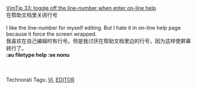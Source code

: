 <html><body><div><a href="http://vim.sourceforge.net/tip_view.php?tip_id=32">VimTip 33: toggle off the line-number when enter on-line help</a><br>在帮助文档里关闭行号<br><br>I like the line-number for myself editing. But I hate it in on-line help page because it force the screen wrapped.<br>
我喜欢在自己编辑时有行号。但是我讨厌在帮助文档里边的行号，因为这样使屏幕转行了。<br><b>:au filetype help :se nonu</b><br>
<br><br><br>Technorati Tags: <a href="http://technorati.com/tag/VI" rel="tag">VI</a>, <a href="http://technorati.com/tag/EDITOR" rel="tag">EDITOR</a></div></body></html>
